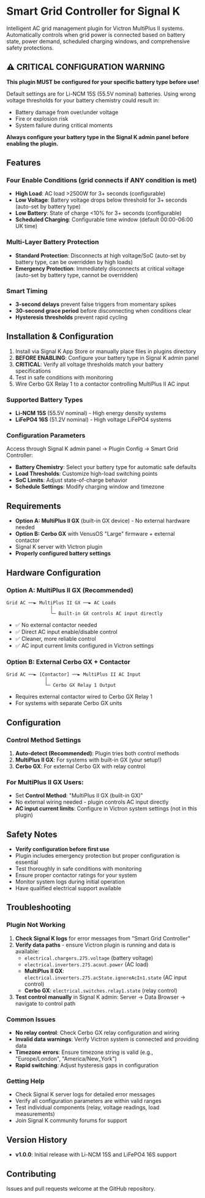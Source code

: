# Smart Grid Controller for Signal K

Intelligent AC grid management plugin for Victron MultiPlus II systems. Automatically controls when grid power is connected based on battery state, power demand, scheduled charging windows, and comprehensive safety protections.

## ⚠️ CRITICAL CONFIGURATION WARNING

**This plugin MUST be configured for your specific battery type before use!** 

Default settings are for Li-NCM 15S (55.5V nominal) batteries. Using wrong voltage thresholds for your battery chemistry could result in:
- Battery damage from over/under voltage
- Fire or explosion risk
- System failure during critical moments

**Always configure your battery type in the Signal K admin panel before enabling the plugin.**

## Features

### Four Enable Conditions (grid connects if ANY condition is met)
- **High Load**: AC load >2500W for 3+ seconds (configurable)
- **Low Voltage**: Battery voltage drops below threshold for 3+ seconds (auto-set by battery type)
- **Low Battery**: State of charge <10% for 3+ seconds (configurable)
- **Scheduled Charging**: Configurable time window (default 00:00-06:00 UK time)

### Multi-Layer Battery Protection
- **Standard Protection**: Disconnects at high voltage/SoC (auto-set by battery type, can be overridden by high loads)
- **Emergency Protection**: Immediately disconnects at critical voltage (auto-set by battery type, cannot be overridden)

### Smart Timing
- **3-second delays** prevent false triggers from momentary spikes
- **30-second grace period** before disconnecting when conditions clear
- **Hysteresis thresholds** prevent rapid cycling

## Installation & Configuration

1. Install via Signal K App Store or manually place files in plugins directory
2. **BEFORE ENABLING**: Configure your battery type in Signal K admin panel
3. **CRITICAL**: Verify all voltage thresholds match your battery specifications
4. Test in safe conditions with monitoring
5. Wire Cerbo GX Relay 1 to a contactor controlling MultiPlus II AC input

### Supported Battery Types
- **Li-NCM 15S** (55.5V nominal) - High energy density systems
- **LiFePO4 16S** (51.2V nominal) - High voltage LiFePO4 systems

### Configuration Parameters
Access through Signal K admin panel → Plugin Config → Smart Grid Controller:
- **Battery Chemistry**: Select your battery type for automatic safe defaults
- **Load Thresholds**: Customize high-load switching points
- **SoC Limits**: Adjust state-of-charge behavior
- **Schedule Settings**: Modify charging window and timezone

## Requirements

- **Option A: MultiPlus II GX** (built-in GX device) - No external hardware needed
- **Option B: Cerbo GX** with VenusOS "Large" firmware + external contactor
- Signal K server with Victron plugin
- **Properly configured battery settings**

## Hardware Configuration

### **Option A: MultiPlus II GX (Recommended)**
```
Grid AC ──► MultiPlus II GX ──► AC Loads
                │
                └─ Built-in GX controls AC input directly
```
- ✅ No external contactor needed
- ✅ Direct AC input enable/disable control
- ✅ Cleaner, more reliable control
- ✅ AC input current limits configured in Victron settings

### **Option B: External Cerbo GX + Contactor**
```
Grid AC ──► [Contactor] ──► MultiPlus II AC Input
              │
              └─ Cerbo GX Relay 1 Output
```
- Requires external contactor wired to Cerbo GX Relay 1
- For systems with separate Cerbo GX units

## Configuration

### **Control Method Settings**
1. **Auto-detect (Recommended)**: Plugin tries both control methods
2. **MultiPlus II GX**: For systems with built-in GX (your setup!)
3. **Cerbo GX**: For external Cerbo GX with relay control

### **For MultiPlus II GX Users:**
- Set **Control Method**: "MultiPlus II GX (built-in GX)"
- No external wiring needed - plugin controls AC input directly
- **AC input current limits**: Configure in Victron system settings (not in this plugin)

## Safety Notes

- **Verify configuration before first use**
- Plugin includes emergency protection but proper configuration is essential
- Test thoroughly in safe conditions with monitoring
- Ensure proper contactor ratings for your system
- Monitor system logs during initial operation
- Have qualified electrical support available

## Troubleshooting

### Plugin Not Working
1. **Check Signal K logs** for error messages from "Smart Grid Controller"
2. **Verify data paths** - ensure Victron plugin is running and data is available:
   - `electrical.chargers.275.voltage` (battery voltage)
   - `electrical.inverters.275.acout.power` (AC load)
   - **MultiPlus II GX**: `electrical.inverters.275.acState.ignoreAcIn1.state` (AC input control)
   - **Cerbo GX**: `electrical.switches.relay1.state` (relay control)
3. **Test control manually** in Signal K admin: Server → Data Browser → navigate to control path

### Common Issues
- **No relay control**: Check Cerbo GX relay configuration and wiring
- **Invalid data warnings**: Verify Victron system is connected and providing data
- **Timezone errors**: Ensure timezone string is valid (e.g., "Europe/London", "America/New_York")
- **Rapid switching**: Adjust hysteresis gaps in configuration

### Getting Help
- Check Signal K server logs for detailed error messages
- Verify all configuration parameters are within valid ranges
- Test individual components (relay, voltage readings, load measurements)
- Join Signal K community forums for support

## Version History
- **v1.0.0**: Initial release with Li-NCM 15S and LiFePO4 16S support

## Contributing
Issues and pull requests welcome at the GitHub repository.